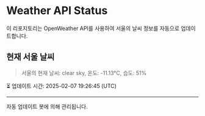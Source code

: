 
# Weather API Status

이 리포지토리는 OpenWeather API를 사용하여 서울의 날씨 정보를 자동으로 업데이트합니다.

## 현재 서울 날씨
> 서울의 현재 날씨: clear sky, 온도: -11.13°C, 습도: 51%

⏳ 업데이트 시간: 2025-02-07 19:26:45 (UTC)

---
자동 업데이트 봇에 의해 관리됩니다.

